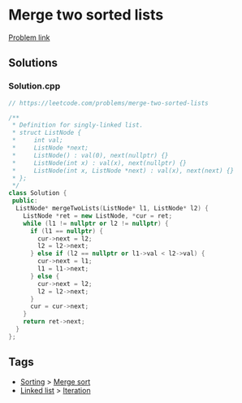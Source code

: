 # Merge two sorted lists

[Problem link](https://leetcode.com/problems/merge-two-sorted-lists)

## Solutions


### Solution.cpp
```cpp
// https://leetcode.com/problems/merge-two-sorted-lists

/**
 * Definition for singly-linked list.
 * struct ListNode {
 *     int val;
 *     ListNode *next;
 *     ListNode() : val(0), next(nullptr) {}
 *     ListNode(int x) : val(x), next(nullptr) {}
 *     ListNode(int x, ListNode *next) : val(x), next(next) {}
 * };
 */
class Solution {
 public:
  ListNode* mergeTwoLists(ListNode* l1, ListNode* l2) {
    ListNode *ret = new ListNode, *cur = ret;
    while (l1 != nullptr or l2 != nullptr) {
      if (l1 == nullptr) {
        cur->next = l2;
        l2 = l2->next;
      } else if (l2 == nullptr or l1->val < l2->val) {
        cur->next = l1;
        l1 = l1->next;
      } else {
        cur->next = l2;
        l2 = l2->next;
      }
      cur = cur->next;
    }
    return ret->next;
  }
};
```
## Tags

* [Sorting](/README.md#Sorting) > [Merge sort](/README.md#Sorting-Merge_sort)
* [Linked list](/README.md#Linked_list) > [Iteration](/README.md#Linked_list-Iteration)
